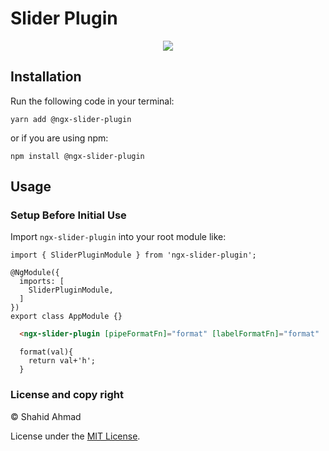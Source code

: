 # Slider Plugin


<p align="center">
  <a href="https://twitter.com/__bangash"><img src="https://img.shields.io/twitter/follow/__bangash.svg?label=Follow"/></a>
</p>



## Installation

Run the following code in your terminal:

```
yarn add @ngx-slider-plugin
```

or if you are using npm:

```
npm install @ngx-slider-plugin
```

## Usage

### Setup Before Initial Use

Import `ngx-slider-plugin` into your root module like:

```TS
import { SliderPluginModule } from 'ngx-slider-plugin';

@NgModule({
  imports: [
    SliderPluginModule,
  ]
})
export class AppModule {}
```

```html
  <ngx-slider-plugin [pipeFormatFn]="format" [labelFormatFn]="format"  [step]="step" [min]="min" [max]="max" [formControl]="dates" [margin]="margin"></ngx-slider-plugin>
```

```TS
  format(val){
    return val+'h';
  }
```
### License and copy right
&copy; Shahid Ahmad

License under the [MIT License](LICENSE).
